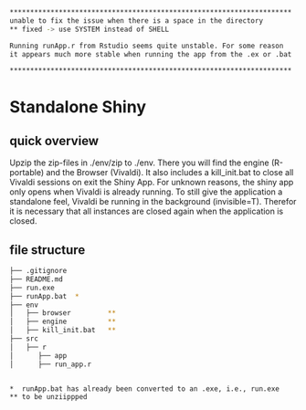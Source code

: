 ```bash
*********************************************************************
unable to fix the issue when there is a space in the directory
** fixed -> use SYSTEM instead of SHELL

Running runApp.r from Rstudio seems quite unstable. For some reason
it appears much more stable when running the app from the .ex or .bat

*********************************************************************
```

# Standalone Shiny

## quick overview
Upzip the zip-files in ./env/zip to ./env. There you will find the engine (R-portable) and the Browser (Vivaldi). It also includes a kill_init.bat to close all Vivaldi sessions on exit the Shiny App. For unknown reasons, the shiny app only opens when Vivaldi is already running. To still give the application a standalone feel, Vivaldi be running in the background (invisible=T). Therefor it is necessary that all instances are closed again when the application is closed.

## file structure
```bash
├── .gitignore
├── README.md
├── run.exe
├── runApp.bat  *
├── env
│   ├── browser         **
│   ├── engine          **
│   ├── kill_init.bat   **
├── src
│   ├── r
│      ├── app
│      ├── run_app.r


*  runApp.bat has already been converted to an .exe, i.e., run.exe
** to be unziippped

```


